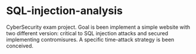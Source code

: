 # SQL-injection-analysis
CyberSecurity exam project. Goal is been implement a simple website with two different version: critical to SQL injection attacks and secured implementing contromisures. A specific time-attack strategy is been conceived.
